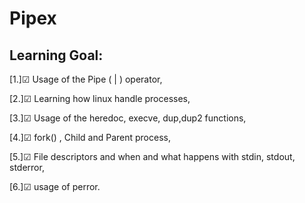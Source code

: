 # Pipex

## Learning Goal: 

[1.]☑ Usage of the Pipe ( | ) operator,

[2.]☑ Learning how linux handle processes,

[3.]☑ Usage of the heredoc, execve, dup,dup2 functions,

[4.]☑ fork() , Child and Parent process,

[5.]☑ File descriptors and when and what happens with stdin, stdout, stderror,

[6.]☑ usage of perror.
